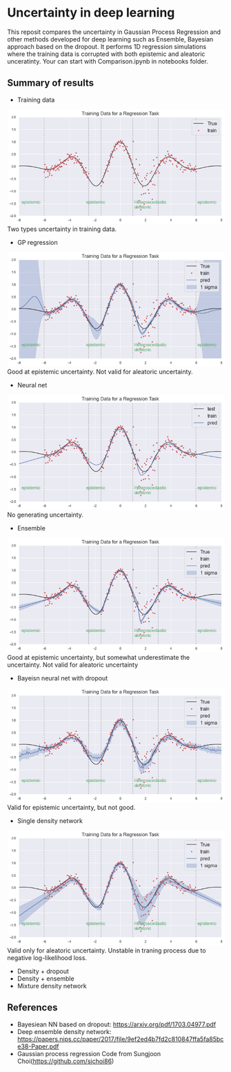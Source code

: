 # Uncertainty in deep learning
This reposit compares the uncertainty in Gaussian Process Regression and other methods developed for deep learning such as Ensemble, Bayesian approach based on the dropout. It performs 1D regression simulations where the training data is corrupted with both epistemic and aleatoric unceratinty. Your can start with Comparison.ipynb in notebooks folder.

## Summary of results
-  Training data
<img src="images/data.png">
Two types uncertainty in training data.

-  GP regression
<img src="images/GP.png">
Good at epistemic uncertainty. Not valid for aleatoric uncertainty.

-  Neural net
<img src="images/NN.png">
No generating uncertainty.

-  Ensemble 
<img src="images/Ensemble.png">
Good at epistemic uncertainty, but somewhat underestimate the uncertainty. Not valid for aleatoric uncertainty

-  Bayeisn neural net with dropout
<img src="images/NN_dropout.png">
Valid for epistemic uncertainty, but not good.

-  Single density network
<img src="images/density.png">
Valid only for aleatoric uncertainty. Unstable in traning process due to negative log-likelihood loss.

- Density + dropout
- Density + ensemble
- Mixture density network

## References
* Bayesiean NN based on dropout: https://arxiv.org/pdf/1703.04977.pdf
* Deep ensemble density network: https://papers.nips.cc/paper/2017/file/9ef2ed4b7fd2c810847ffa5fa85bce38-Paper.pdf
* Gaussian process regression Code from Sungjoon Choi(https://github.com/sjchoi86)
